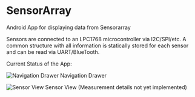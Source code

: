 SensorArray
===========

Android App for displaying data from Sensorarray

Sensors are connected to an LPC1768 microcontroller via I2C/SPI/etc.
A common structure with all information is statically stored for each sensor and can be read via UART/BlueTooth.

Current Status of the App:

![Navigation Drawer](https://raw.github.com/konstantinwerner/SensorArray/screenshots/Screenshot_2014-11-22-19-31-29.png)
Navigation Drawer

![Sensor View](https://raw.github.com/konstantinwerner/SensorArray/screenshots/Screenshot_2014-11-24-19-52-49.png)
Sensor View (Measurement details not yet implemented)
